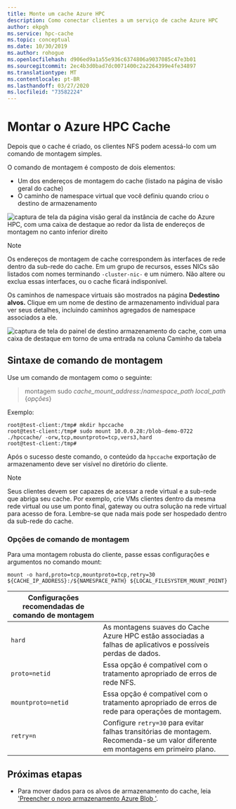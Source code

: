 ```yaml
---
title: Monte um cache Azure HPC
description: Como conectar clientes a um serviço de cache Azure HPC
author: ekpgh
ms.service: hpc-cache
ms.topic: conceptual
ms.date: 10/30/2019
ms.author: rohogue
ms.openlocfilehash: d906ed9a1a55e936c6374806a9037085c47e3b01
ms.sourcegitcommit: 2ec4b3d0bad7dc0071400c2a2264399e4fe34897
ms.translationtype: MT
ms.contentlocale: pt-BR
ms.lasthandoff: 03/27/2020
ms.locfileid: "73582224"
---
```

# <a name="mount-the-azure-hpc-cache"></a>Montar o Azure HPC Cache

Depois que o cache é criado, os clientes NFS podem acessá-lo com um comando de montagem simples.

O comando de montagem é composto de dois elementos:

* Um dos endereços de montagem do cache (listado na página de visão geral do cache)
* O caminho de namespace virtual que você definiu quando criou o destino de armazenamento

![captura de tela da página visão geral da instância de cache do Azure HPC, com uma caixa de destaque ao redor da lista de endereços de montagem no canto inferior direito](media/hpc-cache-mount-addresses.png)

> [!NOTE] 
> Os endereços de montagem de cache correspondem às interfaces de rede dentro da sub-rede do cache. Em um grupo de recursos, esses NICs são listados com nomes terminando `-cluster-nic-` e um número. Não altere ou exclua essas interfaces, ou o cache ficará indisponível.

Os caminhos de namespace virtuais são mostrados na página **Dedestino alvos.** Clique em um nome de destino de armazenamento individual para ver seus detalhes, incluindo caminhos agregados de namespace associados a ele.

![captura de tela do painel de destino armazenamento do cache, com uma caixa de destaque em torno de uma entrada na coluna Caminho da tabela](media/hpc-cache-view-namespace-paths.png)

## <a name="mount-command-syntax"></a>Sintaxe de comando de montagem

Use um comando de montagem como o seguinte:

> montagem sudo *cache_mount_address*:/*namespace_path* *local_path* {*opções*}

Exemplo:

```
root@test-client:/tmp# mkdir hpccache
root@test-client:/tmp# sudo mount 10.0.0.28:/blob-demo-0722 ./hpccache/ -orw,tcp,mountproto=tcp,vers3,hard
root@test-client:/tmp# 
```

Após o sucesso deste comando, o conteúdo da ``hpccache`` exportação de armazenamento deve ser visível no diretório do cliente.

> [!NOTE] 
> Seus clientes devem ser capazes de acessar a rede virtual e a sub-rede que abriga seu cache. Por exemplo, crie VMs clientes dentro da mesma rede virtual ou use um ponto final, gateway ou outra solução na rede virtual para acesso de fora. Lembre-se que nada mais pode ser hospedado dentro da sub-rede do cache.

### <a name="mount-command-options"></a>Opções de comando de montagem

Para uma montagem robusta do cliente, passe essas configurações e argumentos no comando mount: 

``mount -o hard,proto=tcp,mountproto=tcp,retry=30 ${CACHE_IP_ADDRESS}:/${NAMESPACE_PATH} ${LOCAL_FILESYSTEM_MOUNT_POINT}``

| Configurações recomendadas de comando de montagem | |
--- | --- 
``hard`` | As montagens suaves do Cache Azure HPC estão associadas a falhas de aplicativos e possíveis perdas de dados. 
``proto=netid`` | Essa opção é compatível com o tratamento apropriado de erros de rede NFS.
``mountproto=netid`` | Essa opção é compatível com o tratamento apropriado de erros de rede para operações de montagem.
``retry=n`` | Configure ``retry=30`` para evitar falhas transitórias de montagem. Recomenda-se um valor diferente em montagens em primeiro plano.

## <a name="next-steps"></a>Próximas etapas

* Para mover dados para os alvos de armazenamento do cache, leia ['Preencher o novo armazenamento Azure Blob '](hpc-cache-ingest.md).

